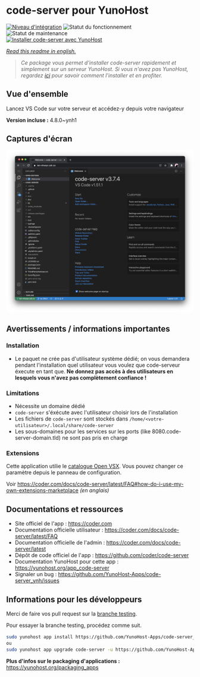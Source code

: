 <!--
N.B.: This README was automatically generated by https://github.com/YunoHost/apps/tree/master/tools/README-generator
It shall NOT be edited by hand.
-->

# code-server pour YunoHost

[![Niveau d'intégration](https://dash.yunohost.org/integration/code-server.svg)](https://dash.yunohost.org/appci/app/code-server) ![Statut du fonctionnement](https://ci-apps.yunohost.org/ci/badges/code-server.status.svg) ![Statut de maintenance](https://ci-apps.yunohost.org/ci/badges/code-server.maintain.svg)  
[![Installer code-server avec YunoHost](https://install-app.yunohost.org/install-with-yunohost.svg)](https://install-app.yunohost.org/?app=code-server)

*[Read this readme in english.](./README.md)*

> *Ce package vous permet d'installer code-server rapidement et simplement sur un serveur YunoHost.
Si vous n'avez pas YunoHost, regardez [ici](https://yunohost.org/#/install) pour savoir comment l'installer et en profiter.*

## Vue d'ensemble

Lancez VS Code sur votre serveur et accédez-y depuis votre navigateur

**Version incluse :** 4.8.0~ynh1

## Captures d'écran

![Capture d'écran de code-server](./doc/screenshots/screenshot.png)

## Avertissements / informations importantes

### Installation

* Le paquet ne crée pas d'utilisateur système dédié; on vous demandera pendant l'installation quel utilisateur vous voulez que code-serveur éxecute en tant que. **Ne donnez pas accès à des utilisateurs en lesquels vous n'avez pas complètement confiance !**

### Limitations

* Nécessite un domaine dédié
* `code-server` s'éxécute avec l'utilisateur choisir lors de l'installation
* Les fichiers de `code-server` sont stockés dans `/home/<votre-utilisateur>/.local/share/code-server`
* Les sous-domaines pour les services sur les ports (like 8080.code-server-domain.tld) ne sont pas pris en charge

### Extensions

Cette application utilie le [catalogue Open VSX](https://open-vsx.org/). Vous pouvez changer ce paramètre depuis le panneau de configuration.

Voir https://coder.com/docs/code-server/latest/FAQ#how-do-i-use-my-own-extensions-marketplace *(en anglais)*

## Documentations et ressources

* Site officiel de l'app : <https://coder.com>
* Documentation officielle utilisateur : <https://coder.com/docs/code-server/latest/FAQ>
* Documentation officielle de l'admin : <https://coder.com/docs/code-server/latest>
* Dépôt de code officiel de l'app : <https://github.com/coder/code-server>
* Documentation YunoHost pour cette app : <https://yunohost.org/app_code-server>
* Signaler un bug : <https://github.com/YunoHost-Apps/code-server_ynh/issues>

## Informations pour les développeurs

Merci de faire vos pull request sur la [branche testing](https://github.com/YunoHost-Apps/code-server_ynh/tree/testing).

Pour essayer la branche testing, procédez comme suit.

``` bash
sudo yunohost app install https://github.com/YunoHost-Apps/code-server_ynh/tree/testing --debug
ou
sudo yunohost app upgrade code-server -u https://github.com/YunoHost-Apps/code-server_ynh/tree/testing --debug
```

**Plus d'infos sur le packaging d'applications :** <https://yunohost.org/packaging_apps>
